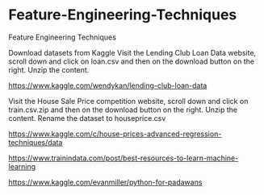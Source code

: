 # Feature-Engineering-Techniques
Feature Engineering Techniques


Download datasets from Kaggle
Visit the Lending Club Loan Data website, scroll down and click on loan.csv and then on the download button on the right. Unzip the content.

https://www.kaggle.com/wendykan/lending-club-loan-data

Visit the House Sale Price competition website, scroll down and click on train.csv.zip and then on the download button on the right. Unzip the content. Rename the dataset to houseprice.csv


https://www.kaggle.com/c/house-prices-advanced-regression-techniques/data


https://www.trainindata.com/post/best-resources-to-learn-machine-learning


https://www.kaggle.com/evanmiller/python-for-padawans
